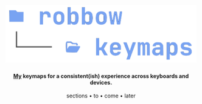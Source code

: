 <h1 align="center">
  <br>
<img src="https://github.com/robbowland/keymaps/blob/main/.github/img/heading.png?raw=true" alt="keymaps" width="600"></a>
  <br>
</h1>

<h4 align="center">
<a href="https://www.robbow.land" target="_blank">My</a> keymaps for a consistent(ish) experience across keyboards and devices.
</h4>

<p align="center">
  <a>sections</a> •
  <a>to</a> •
  <a>come</a> •
  <a>later</a>
</p>
